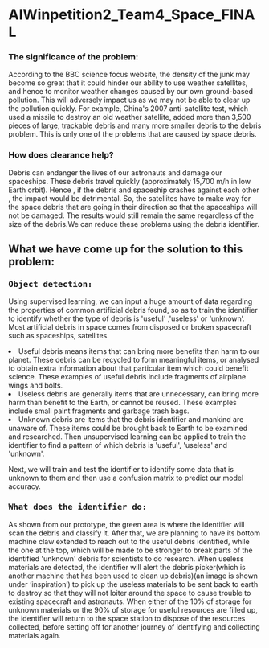 # AIWinpetition2_Team4_Space_FINAL
<html>
 <body>
<h3>The significance of the problem:</h3>

According to the BBC science focus website, the density of the junk may become so great that it could hinder our ability to use weather satellites, and hence to monitor weather changes caused by our own ground-based pollution. This will adversely impact us as we may not be able to clear up the pollution quickly. For example, China's 2007 anti-satellite test, which used a missile to destroy an old weather satellite, added more than 3,500 pieces of large, trackable debris and many more smaller debris to the debris problem. This is only one of the problems that are caused by space debris. 

<h3>How does clearance help?</h3>

   <p>Debris can endanger the lives of our astronauts and damage our spaceships. These debris travel quickly (approximately 15,700 m/h in low Earth orbit). Hence , if the debris and spaceship crashes against each other , the impact would be detrimental. So, the satellites have to make way for the space debris that are going in their direction so that the spaceships will not be damaged. The results would still remain the same regardless of the size of the debris.We can reduce these problems using the debris identifier.</p>

<h2>What we have come up for the solution to this problem:</h2>
<h3><samp>Object detection:</samp></h3>

Using supervised learning, we can input a huge amount of data regarding the properties of common artificial debris found, so as to train the identifier to identify whether the type of debris is 'useful' ,'useless' or ‘unknown’. Most artificial debris in space comes from disposed or broken spacecraft such as spaceships, satellites. 

<li>Useful debris means items that can bring more benefits than harm to our planet. These debris can be recycled to form meaningful items, or analysed to obtain extra information about that particular item which could benefit science. These examples of useful debris include fragments of airplane wings and bolts. </li>

<li> Useless debris are generally items that are unnecessary, can bring more harm than benefit to the Earth, or cannot be reused. These examples include small paint fragments and garbage trash bags. </li>

<li>Unknown debris are items that the debris identifier and mankind are unaware of. These items could be brought back to Earth to be examined and researched. 
Then unsupervised learning can be applied to train the identifier to find a pattern of which debris is 'useful', 'useless' and 'unknown'. </li>
  

<p>Next, we will train and test the identifier to identify some data that is unknown to them and then use a confusion matrix to predict our model accuracy. </p>

<h3><samp>What does the identifier do:<samp></h3>

As shown from our prototype, the green area is where the identifier will scan the debris and classify it. After that, we are planning to have its bottom machine claw extended to reach out to the useful debris identified, while the one at the top, which will be made to be stronger to break parts of the identified 'unknown' debris for scientists to do research. When useless materials are detected, the identifier will alert the debris picker(which is another machine that has been used to clean up debris)(an image is shown under ‘inspiration’) to pick up the useless materials to be sent back to earth to destroy so that they will not loiter around the space to cause trouble to existing spacecraft and astronauts. When either of the 10% of storage for unknown materials or the 90% of storage for useful resources are filled up, the identifier will return to the space station to dispose of the resources collected, before setting off for another journey of identifying and collecting materials again.
  <body>
<html>
